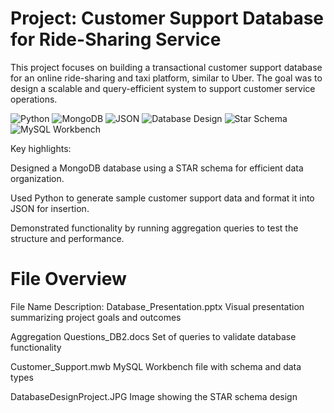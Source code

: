# Project: Customer Support Database for Ride-Sharing Service
This project focuses on building a transactional customer support database for an online ride-sharing and taxi platform, similar to Uber. The goal was to design a scalable and query-efficient system to support customer service operations.

![Python](https://img.shields.io/badge/Python-3776AB?style=for-the-badge&logo=python&logoColor=white)
![MongoDB](https://img.shields.io/badge/MongoDB-47A248?style=for-the-badge&logo=mongodb&logoColor=white)
![JSON](https://img.shields.io/badge/JSON-5E5C5C?style=for-the-badge)
![Database Design](https://img.shields.io/badge/Database%20Design-4A90E2?style=for-the-badge)
![Star Schema](https://img.shields.io/badge/Star%20Schema-6A1B9A?style=for-the-badge)
![MySQL Workbench](https://img.shields.io/badge/MySQL%20Workbench-4479A1?style=for-the-badge&logo=mysql&logoColor=white)


Key highlights:

Designed a MongoDB database using a STAR schema for efficient data organization.

Used Python to generate sample customer support data and format it into JSON for insertion.

Demonstrated functionality by running aggregation queries to test the structure and performance.

# File Overview

File Name	Description:
Database_Presentation.pptx	Visual presentation summarizing project goals and outcomes

Aggregation Questions_DB2.docs	Set of queries to validate database functionality

Customer_Support.mwb	MySQL Workbench file with schema and data types

DatabaseDesignProject.JPG	Image showing the STAR schema design


